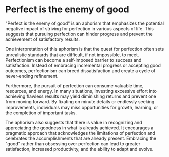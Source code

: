 # Perfect is the enemy of good

"Perfect is the enemy of good" is an aphorism that emphasizes the potential negative impact of striving for perfection in various aspects of life. This suggests that pursuing perfection can hinder progress and prevent the achievement of satisfactory results. 

One interpretation of this aphorism is that the quest for perfection often sets unrealistic standards that are difficult, if not impossible, to meet. Perfectionism can become a self-imposed barrier to success and satisfaction. Instead of embracing incremental progress or accepting good outcomes, perfectionism can breed dissatisfaction and create a cycle of never-ending refinement.

Furthermore, the pursuit of perfection can consume valuable time, resources, and energy. In many situations, investing excessive effort into achieving flawless results may yield diminishing returns and prevent one from moving forward. By fixating on minute details or endlessly seeking improvements, individuals may miss opportunities for growth, learning, or the completion of important tasks.

The aphorism also suggests that there is value in recognizing and appreciating the goodness in what is already achieved. It encourages a pragmatic approach that acknowledges the limitations of perfection and celebrates the accomplishments that are already present. Embracing the "good" rather than obsessing over perfection can lead to greater satisfaction, increased productivity, and the ability to adapt and evolve.
